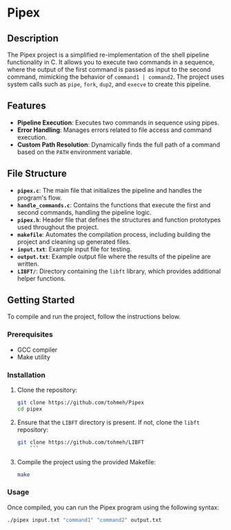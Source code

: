 # Pipex

## Description
The Pipex project is a simplified re-implementation of the shell pipeline functionality in C. It allows you to execute two commands in a sequence, where the output of the first command is passed as input to the second command, mimicking the behavior of `command1 | command2`. The project uses system calls such as `pipe`, `fork`, `dup2`, and `execve` to create this pipeline.

## Features
- **Pipeline Execution**: Executes two commands in sequence using pipes.
- **Error Handling**: Manages errors related to file access and command execution.
- **Custom Path Resolution**: Dynamically finds the full path of a command based on the `PATH` environment variable.

## File Structure
- **`pipex.c`**: The main file that initializes the pipeline and handles the program's flow.
- **`handle_commands.c`**: Contains the functions that execute the first and second commands, handling the pipeline logic.
- **`pipex.h`**: Header file that defines the structures and function prototypes used throughout the project.
- **`makefile`**: Automates the compilation process, including building the project and cleaning up generated files.
- **`input.txt`**: Example input file for testing.
- **`output.txt`**: Example output file where the results of the pipeline are written.
- **`LIBFT/`**: Directory containing the `libft` library, which provides additional helper functions.

## Getting Started
To compile and run the project, follow the instructions below.

### Prerequisites
- GCC compiler
- Make utility

### Installation
1. Clone the repository:
    ```bash
    git clone https://github.com/tohmeh/Pipex
    cd pipex
    ```
2. Ensure that the `LIBFT` directory is present. If not, clone the `libft` repository:
    ```bash
    git clone https://github.com/tohmeh/LIBFT
        ```
3. Compile the project using the provided Makefile:
    ```bash
    make
    ```

### Usage
Once compiled, you can run the Pipex program using the following syntax:

```bash
./pipex input.txt "command1" "command2" output.txt

